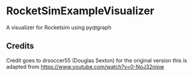 # RocketSimExampleVisualizer

A visualizer for Rocketsim using pyqtgraph

## Credits

Credit goes to drsoccer55 (Douglas Sexton) for the original version this is adapted from
https://www.youtube.com/watch?v=0-NoJ32nipw
